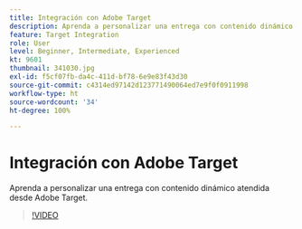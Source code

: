 ```yaml
---
title: Integración con Adobe Target
description: Aprenda a personalizar una entrega con contenido dinámico atendida desde Adobe Target.
feature: Target Integration
role: User
level: Beginner, Intermediate, Experienced
kt: 9601
thumbnail: 341030.jpg
exl-id: f5cf07fb-da4c-411d-bf78-6e9e83f43d30
source-git-commit: c4314ed97142d123771490064ed7e9f0f0911998
workflow-type: ht
source-wordcount: '34'
ht-degree: 100%

---
```


# Integración con Adobe Target

Aprenda a personalizar una entrega con contenido dinámico atendida desde Adobe Target.

>[!VIDEO](https://video.tv.adobe.com/v/341030?quality=12&learn=on)
